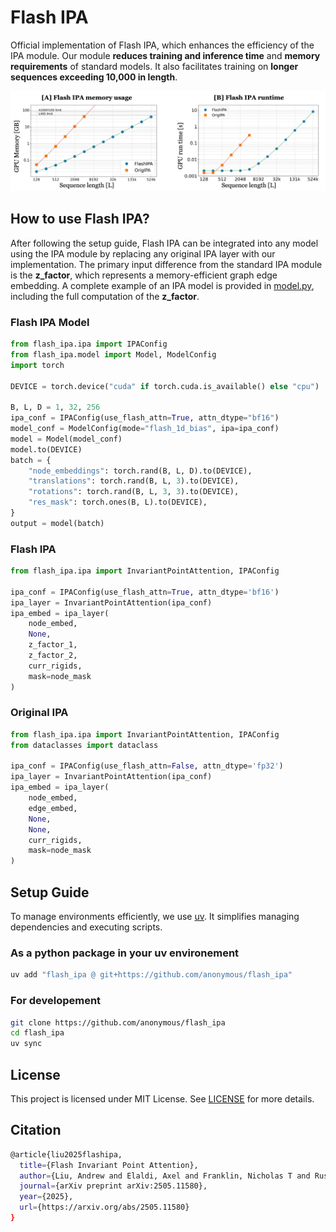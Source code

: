 # Flash IPA 

Official implementation of Flash IPA, which enhances the efficiency of the IPA module. Our module **reduces training and inference time** and **memory requirements** of standard models. It also facilitates training on **longer sequences exceeding 10,000 in length**.

![scalling](img/scaling.jpg)

## How to use Flash IPA?

After following the setup guide, Flash IPA can be integrated into any model using the IPA module by replacing any original IPA layer with our implementation. The primary input difference from the standard IPA module is the **z_factor**, which represents a memory-efficient graph edge embedding. A complete example of an IPA model is provided in [model.py](src/flash_ipa/model.py), including the full computation of the **z_factor**.


### Flash IPA Model
```python
from flash_ipa.ipa import IPAConfig
from flash_ipa.model import Model, ModelConfig
import torch

DEVICE = torch.device("cuda" if torch.cuda.is_available() else "cpu")

B, L, D = 1, 32, 256
ipa_conf = IPAConfig(use_flash_attn=True, attn_dtype="bf16")
model_conf = ModelConfig(mode="flash_1d_bias", ipa=ipa_conf)
model = Model(model_conf)
model.to(DEVICE)
batch = {
    "node_embeddings": torch.rand(B, L, D).to(DEVICE),
    "translations": torch.rand(B, L, 3).to(DEVICE),
    "rotations": torch.rand(B, L, 3, 3).to(DEVICE),
    "res_mask": torch.ones(B, L).to(DEVICE),
}
output = model(batch)
```


### Flash IPA
```python
from flash_ipa.ipa import InvariantPointAttention, IPAConfig

ipa_conf = IPAConfig(use_flash_attn=True, attn_dtype='bf16')
ipa_layer = InvariantPointAttention(ipa_conf)
ipa_embed = ipa_layer(
    node_embed,
    None,
    z_factor_1,
    z_factor_2,
    curr_rigids,
    mask=node_mask
)
```

### Original IPA
```python
from flash_ipa.ipa import InvariantPointAttention, IPAConfig
from dataclasses import dataclass

ipa_conf = IPAConfig(use_flash_attn=False, attn_dtype='fp32')
ipa_layer = InvariantPointAttention(ipa_conf)
ipa_embed = ipa_layer(
    node_embed,
    edge_embed,
    None,
    None,
    curr_rigids,
    mask=node_mask
)
```

## Setup Guide

To manage environments efficiently, we use [uv](https://docs.astral.sh/uv/getting-started/installation/#standalone-installer). It simplifies managing dependencies and executing scripts.

### As a python package in your uv environement
```bash
uv add "flash_ipa @ git+https://github.com/anonymous/flash_ipa"
```

### For developement
```bash
git clone https://github.com/anonymous/flash_ipa
cd flash_ipa
uv sync
```


## License

This project is licensed under MIT License. See [LICENSE](LICENSE.txt) for more details.

## Citation

``` bash 
@article{liu2025flashipa,
  title={Flash Invariant Point Attention},
  author={Liu, Andrew and Elaldi, Axel and Franklin, Nicholas T and Russell, Nathan and Atwal, Gurinder S and Ban, Yih-En A and Viessmann, Olivia},
  journal={arXiv preprint arXiv:2505.11580},
  year={2025},
  url={https://arxiv.org/abs/2505.11580}
}
```
